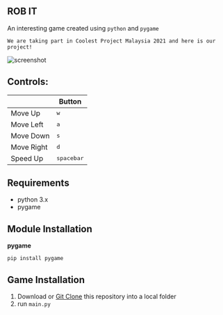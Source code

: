 ## ROB IT 
An interesting game created using `python` and `pygame`

```
We are taking part in Coolest Project Malaysia 2021 and here is our project!
```
![screenshot](https://github.com/917JingXuan/ROB_IT/blob/main/Assets/menu.jpg)

## Controls: 

|              | Button              |
|--------------|---------------------|
| Move Up      | <kbd>w</kbd>        |
| Move Left    | <kbd>a</kbd>        |
| Move Down    | <kbd>s</kbd>        |
| Move Right   | <kbd>d</kbd>        |
| Speed Up     | <kbd>spacebar</kbd> |

## Requirements
* python 3.x
* pygame

## Module Installation
**pygame**
```
pip install pygame
```

## Game Installation 
1. Download or [Git Clone](https://github.com/917JingXuan/ROB_IT.git) this repository into a local folder
2. run `main.py`